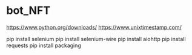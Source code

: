 # bot_NFT
https://www.python.org/downloads/
https://www.unixtimestamp.com/

pip install selenium
pip install selenium-wire
pip install aiohttp
pip install requests
pip install packaging
